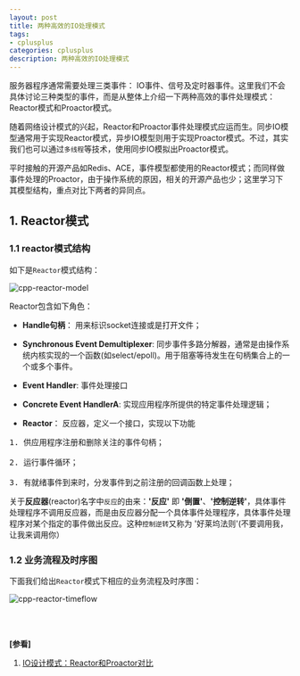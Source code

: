 ```yaml
---
layout: post
title: 两种高效的IO处理模式
tags:
- cplusplus
categories: cplusplus
description: 两种高效的IO处理模式
---
```



服务器程序通常需要处理三类事件： IO事件、信号及定时器事件。这里我们不会具体讨论三种类型的事件，而是从整体上介绍一下两种高效的事件处理模式： Reactor模式和Proactor模式。

随着网络设计模式的兴起，Reactor和Proactor事件处理模式应运而生。同步IO模型通常用于实现Reactor模式，异步IO模型则用于实现Proactor模式。不过，其实我们也可以通过```多线程```等技术，使用同步IO模拟出Proactor模式。

平时接触的开源产品如Redis、ACE，事件模型都使用的Reactor模式；而同样做事件处理的Proactor，由于操作系统的原因，相关的开源产品也少；这里学习下其模型结构，重点对比下两者的异同点。




<!-- more -->


## 1. Reactor模式

### 1.1 reactor模式结构
如下是```Reactor```模式结构：

![cpp-reactor-model](https://ivanzz1001.github.io/records/assets/img/cplusplus/cpp_reactor_model.jpg)

Reactor包含如下角色：

* **Handle句柄**： 用来标识socket连接或是打开文件；

* **Synchronous Event Demultiplexer**: 同步事件多路分解器，通常是由操作系统内核实现的一个函数(如select/epoll)。用于阻塞等待发生在句柄集合上的一个或多个事件。

* **Event Handler**: 事件处理接口

* **Concrete Event HandlerA**: 实现应用程序所提供的特定事件处理逻辑；

* **Reactor**： 反应器，定义一个接口，实现以下功能
<pre>
1. 供应用程序注册和删除关注的事件句柄；

2. 运行事件循环；

3. 有就绪事件到来时，分发事件到之前注册的回调函数上处理；
</pre>

关于**反应器**(reactor)名字中```反应```的由来：**'反应'** 即 **'倒置'**、**'控制逆转'**，具体事件处理程序不调用反应器，而是由反应器分配一个具体事件处理程序，具体事件处理程序对某个指定的事件做出反应。这种```控制逆转```又称为 '好莱坞法则'(不要调用我，让我来调用你）

### 1.2 业务流程及时序图

下面我们给出```Reactor```模式下相应的业务流程及时序图：

![cpp-reactor-timeflow](https://ivanzz1001.github.io/records/assets/img/cplusplus/cpp_reactor_model.jpg)










<br />
<br />

**[参看]**

1. [IO设计模式：Reactor和Proactor对比](https://www.cnblogs.com/me115/p/4452801.html)




<br />
<br />
<br />


